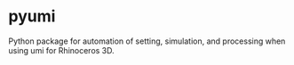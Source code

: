 # pyumi
Python package for automation of setting, simulation, and processing when using umi for Rhinoceros 3D.  
